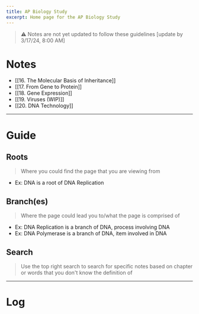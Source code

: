 ```yaml
---
title: AP Biology Study
excerpt: Home page for the AP Biology Study
---
```

> ⚠️ Notes are not yet updated to follow these guidelines [update by 3/17/24, 8:00 AM]
# Notes
- [[16. The Molecular Basis of Inheritance]]
- [[17. From Gene to Protein]]
- [[18. Gene Expression]]
- [[19. Viruses (WIP)]]
- [[20. DNA Technology]]
***
# Guide
## Roots
> Where you could find the page that you are viewing from
- Ex: DNA is a root of DNA Replication
## Branch(es)
> Where the page could lead you to/what the page is comprised of
- Ex: DNA Replication is a branch of DNA, process involving DNA
- Ex: DNA Polymerase is a branch of DNA, item involved in DNA
## Search
> Use the top right search to search for specific notes based on chapter or words that you don't know the definition of
***
# Log

